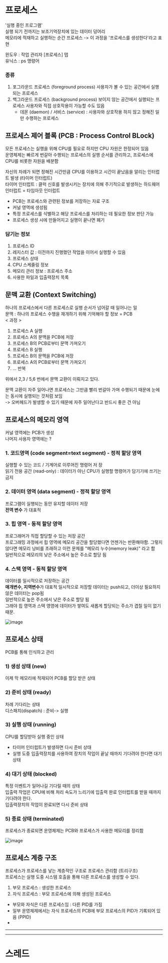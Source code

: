 # 프로세스
'실행 중인 프로그램'   
실행 되기 전까지는 보조기억장치에 있는 데이터 덩어리        
메모리에 적재하고 실행하는 순간 프로세스 -> 이 과정을 '프로세스를 생성한다'라고 표현    


윈도우 : 작업 관리자 [프로세스] 탭   
유닉스 : ps 명령어   

### 종류
1. 포그라운드 프로세스 (foreground process)
   사용자가 볼 수 있는 공간에서 실행되는 프로세스
2. 백그라운드 프로세스 (background process)
   보이지 않는 공간에서 실행되는 프로세스
   사용자와 직접 상호작용이 가능할 수도 있음
   - 데몬 (daemon) / 서비스 (service) : 사용자와 상호작용 하지 않고 정해진 일만 수행하는 프로세스


## 프로세스 제어 블록 (PCB : Process Control BLock)
모든 프로세스는 실행을 위해 CPU를 필요로 하지만 CPU 자원은 한정되어 있음           
운영체제는 빠르게 번갈아 수행되는 프로세스의 실행 순서를 관리하고, 프로세스에 CPU를 비롯한 자원을 배분함          


자신의 차례가 되면 정해진 시간만큼 CPU를 이용하고 시간이 끝났음을 알리는 인터럽트 발생 (타이머 인터럽트)            
타이머 인터럽트 : 클럭 신호를 발생시키는 장치에 의해 주기적으로 발생하는 하드웨어 인터럽트 = 타임아웃 인터럽트         


- PCB는 프로세스와 관련된 정보를 저장하는 자료 구조
- 커널 영역에 생성됨
- 특정 프로세스를 식별하고 해당 프로세스를 처리하는 데 필요한 정보 판단 가능             
- 프로세스 생성 시에 만들어지고 실행이 끝나면 폐기      

   
### 담기는 정보
1. 프로세스 ID
2. 레지스터 값 : 이전까지 진행했던 작업을 이어서 실행할 수 있음
3. 프로세스 상태
4. CPU 스케줄링 정보
5. 메모리 관리 정보 : 프로세스 주소 
6. 사용한 파일과 입출력장치 목록


## 문맥 교환 (Context Switching)
하나의 프로세스에서 다른 프로세스로 실행 순서가 넘어갈 때 일어나는 일    
문맥 : 하나의 프로세스 수행을 재개하기 위해 기억해야 할 정보 = PCB    
< 과정 >
1.  프로세스 A 실행
2.  프로세스 A의 문맥을 PCB에 저장
3.  프로세스 B의 PCB로부터 문맥 가져오기
4.  프로세스 B 실행
5.  프로세스 B의 문맥을 PCB에 저장
6.  프로세스 A의 PCB로부터 문맥 가져오기
7.  ... 반복

위에서 2,3 / 5,6 번에서 문맥 교환이 이뤄지고 있다.           

문맥 교환이 자주 일어나면 프로세스는 그만큼 빨리 번갈아 가며 수행되기 때문에 눈에는 동시에 실행되는 것처럼 보임        
-> 오버헤드가 발생할 수 있기 때문에 자주 일어난다고 반드시 좋은 건 아님         

## 프로세스의 메모리 영역
커널 영역에는 PCB가 생성   
나머지 사용자 영역에는 ?
### 1. 코드영역 (code segment=text segment) - 정적 할당 영역
실행할 수 있는 코드 / 기계어로 이루어진 명령어 저      장   
읽기 전용 공간 (read-only) : 데이터가 아닌 CPU가 실행할 명령어가 담기기에 쓰기는 금지   
### 2. 데이터 영역 (data segment) - 정적 할당 영역
프로그램이 실행되는 동안 유지할 데이터 저장         
**전역 변수** 가 대표적
### 3. 힙 영역 - 동적 할당 영역
프로그래머가 직접 할당할 수 있는 저장 공간             
프로그래밍 과정에서 힙 영역에 메모리 공간을 할당했다면 언젠가는 반환해야함. 그렇지 않다면 메모리 낭비를 초래하고 이런 문제를 "메모리 누수(memory leak)" 라고 함   
일반적으로 메모리의 낮은 주소에서 높은 주소로 할당 됨         
### 4. 스택 영역 - 동적 할당 영역 
데이터를 일시적으로 저장하는 공간         
**매개변수, 지역변수**가 대표적
일시적으로 저장할 데이터는 push되고, 더이상 필요하지 않은 데이터는 pop됨     
일반적으로 높은 주소에서 낮은 주소로 할당 됨     
그래야 힙 영역과 스택 영영에 데이터가 쌓여도 새롭게 할당되는 주소가 겹칠 일이 없기 때문.      

![image](https://github.com/0sun-creater/CS_study/assets/54173210/bdbb176d-b944-4cd3-935a-137848b2456f)

## 프로세스 상태
PCB를 통해 인식하고 관리    

### 1) 생성 상태 (new)
이제 막 메모리에 적재되어 PCB를 할당 받은 상태           

### 2) 준비 상태 (ready)
차례 기다리는 상태              
디스패치(dispatch) : 준비-> 실행

### 3) 실행 상태 (running)
CPU를 할당받아 실행 중인 상태          
-  타이머 인터럽트가 발생하면 다시 준비 상태                   
-  실행 도중 입출력장치를 사용하여 장치의 작업이 끝날 때까지 기다려야 한다면 대기 상태      

### 4) 대기 상태 (blocked)
특정 이벤트가 일어나길 기다릴 때의 상태             
입출력 작업은 CPU에 비해 처리 속도가 느리기에 입출력 완료 인터럽트를 받을 때까지 기다려야 한다.            
입출력장치의 작업이 완료되면 다시 준비 상태          

### 5) 종료 상태 (terminated)
프로세스가 종료되면 운영체제는 PCB와 프로세스가 사용한 메모리를 정리함             

![image](https://github.com/0sun-creater/CS_study/assets/54173210/c9799de0-b016-44ad-b691-6328c2d70eb9)

## 프로세스 계층 구조
프로세스가 프로세스를 낳는 계층적인 구조로 프로세스 관리함 (트리구조)             
프로세스는 실행 도중 시스템 호출을 통해 다른 프로세스를 생성할 수 있다.       
1. 부모 프로세스 : 생성한 프로세스
2. 자식 프로세스 : 부모 프로세스에 의해 생성된 프로세스

- 부모와 자식은 다른 프로세스임 : 다른 PID를 가짐
- 일부 운영체제에서는 자식 프로세스의 PCB에 부모 프로세스의 PID가 기록되어 있음 (PPID)
- 


----
----
# 스레드
